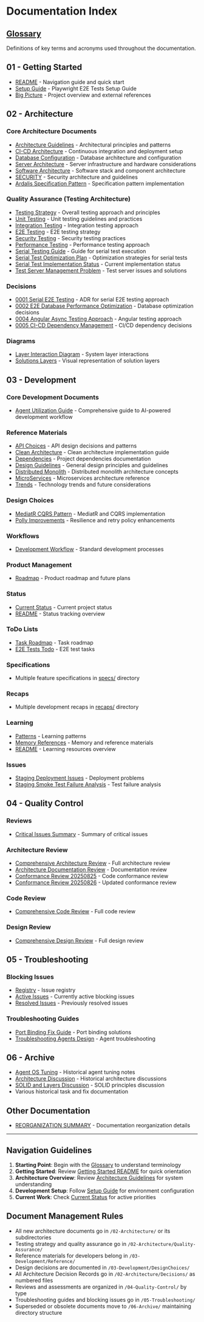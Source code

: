 # Documentation Index

## [Glossary](./.Glossary.md)
Definitions of key terms and acronyms used throughout the documentation.

## 01 - Getting Started

- [README](./01-Getting-Started/README.md) - Navigation guide and quick start
- [Setup Guide](./01-Getting-Started/SETUP-GUIDE.md) - Playwright E2E Tests Setup Guide
- [Big Picture](./01-Getting-Started/Big-Picture.md) - Project overview and external references

## 02 - Architecture

### Core Architecture Documents
- [Architecture Guidelines](./02-Architecture/Architecture%20Guidelines.md) - Architectural principles and patterns
- [CI-CD Architecture](./02-Architecture/CI-CD-Architecture.md) - Continuous integration and deployment setup
- [Database Configuration](./02-Architecture/Database-Configuration.md) - Database architecture and configuration
- [Server Architecture](./02-Architecture/Server-Architecture.md) - Server infrastructure and hardware considerations
- [Software Architecture](./02-Architecture/Software-Architecture.md) - Software stack and component architecture
- [SECURITY](./02-Architecture/SECURITY.md) - Security architecture and guidelines
- [Ardalis Specification Pattern](./02-Architecture/Ardalis-Specification-Pattern.md) - Specification pattern implementation

### Quality Assurance (Testing Architecture)
- [Testing Strategy](./02-Architecture/Quality-Assurance/Testing-Strategy.md) - Overall testing approach and principles
- [Unit Testing](./02-Architecture/Quality-Assurance/Unit-Testing.md) - Unit testing guidelines and practices
- [Integration Testing](./02-Architecture/Quality-Assurance/Integration-Testing.md) - Integration testing approach
- [E2E Testing](./02-Architecture/Quality-Assurance/E2E-Testing.md) - E2E testing strategy
- [Security Testing](./02-Architecture/Quality-Assurance/Security-Testing.md) - Security testing practices
- [Performance Testing](./02-Architecture/Quality-Assurance/Performance-Testing.md) - Performance testing approach
- [Serial Testing Guide](./02-Architecture/Quality-Assurance/SERIAL-TESTING-GUIDE.md) - Guide for serial test execution
- [Serial Test Optimization Plan](./02-Architecture/Quality-Assurance/SERIAL-TEST-OPTIMIZATION-PLAN.md) - Optimization strategies for serial tests
- [Serial Test Implementation Status](./02-Architecture/Quality-Assurance/Serial-Test-Implementation-Status.md) - Current implementation status
- [Test Server Management Problem](./02-Architecture/Quality-Assurance/Test-Server-Management-Problem.md) - Test server issues and solutions

### Decisions
- [0001 Serial E2E Testing](./02-Architecture/Decisions/0001-Serial-E2E-Testing.md) - ADR for serial E2E testing approach
- [0002 E2E Database Performance Optimization](./02-Architecture/Decisions/0002-E2E-Database-Performance-Optimization.md) - Database optimization decisions
- [0004 Angular Async Testing Approach](./02-Architecture/Decisions/0004-Angular-Async-Testing-Approach.md) - Angular testing approach
- [0005 CI-CD Dependency Management](./02-Architecture/Decisions/0005-CI-CD-Dependency-Management.md) - CI/CD dependency decisions

### Diagrams
- [Layer Interaction Diagram](./02-Architecture/Diagrams/Layer%20Interaction%20Diagram.md) - System layer interactions
- [Solutions Layers](./02-Architecture/Diagrams/Solutions%20Layers.png) - Visual representation of solution layers

## 03 - Development

### Core Development Documents
- [Agent Utilization Guide](./03-Development/Agent-Utilization-Guide.md) - Comprehensive guide to AI-powered development workflow

### Reference Materials
- [API Choices](./03-Development/Reference/Api%20Choices.md) - API design decisions and patterns
- [Clean Architecture](./03-Development/Reference/Clean%20Architecture.md) - Clean architecture implementation guide
- [Dependencies](./03-Development/Reference/Dependencies.md) - Project dependencies documentation
- [Design Guidelines](./03-Development/Reference/Design%20Guidelines.md) - General design principles and guidelines
- [Distributed Monolith](./03-Development/Reference/Distributed%20Monolith.md) - Distributed monolith architecture concepts
- [MicroServices](./03-Development/Reference/MicroServices.md) - Microservices architecture reference
- [Trends](./03-Development/Reference/Trends.md) - Technology trends and future considerations

### Design Choices
- [MediatR CQRS Pattern](./03-Development/DesignChoices/Patterns/MediatR-CQRS-Pattern.md) - MediatR and CQRS implementation
- [Polly Improvements](./03-Development/DesignChoices/Packages/POLLY_IMPROVEMENTS.md) - Resilience and retry policy enhancements

### Workflows
- [Development Workflow](./03-Development/Workflows/Development-Workflow.md) - Standard development processes

### Product Management
- [Roadmap](./03-Development/product/roadmap.md) - Product roadmap and future plans

### Status
- [Current Status](./03-Development/status/current-status.md) - Current project status
- [README](./03-Development/status/README.md) - Status tracking overview

### ToDo Lists
- [Task Roadmap](./03-Development/ToDo%20List/task-Roadmap-20250827.md) - Task roadmap
- [E2E Tests Todo](./03-Development/ToDo%20List/todo-E2E-tests-20250828.md) - E2E test tasks

### Specifications
- Multiple feature specifications in [specs/](./03-Development/specs/) directory

### Recaps
- Multiple development recaps in [recaps/](./03-Development/recaps/) directory

### Learning
- [Patterns](./03-Development/learning/patterns.md) - Learning patterns
- [Memory References](./03-Development/learning/memory-references.md) - Memory and reference materials
- [README](./03-Development/learning/README.md) - Learning resources overview

### Issues
- [Staging Deployment Issues](./03-Development/Issues/staging-deployment-issues.md) - Deployment problems
- [Staging Smoke Test Failure Analysis](./03-Development/Issues/staging-smoke-test-failure-analysis.md) - Test failure analysis

## 04 - Quality Control

### Reviews
- [Critical Issues Summary](./04-Quality-Control/2025-09-10-critical-issues-summary.md) - Summary of critical issues

### Architecture Review
- [Comprehensive Architecture Review](./04-Quality-Control/Architecture-Review/2025-09-10-comprehensive-architecture-review.md) - Full architecture review
- [Architecture Documentation Review](./04-Quality-Control/Architecture-Review/2025-09-05-architecture-documentation-review.md) - Documentation review
- [Conformance Review 20250825](./04-Quality-Control/Architecture-Review/Conformance%20Review-20250825.md) - Code conformance review
- [Conformance Review 20250826](./04-Quality-Control/Architecture-Review/Conformance%20Review-20250826.md) - Updated conformance review

### Code Review
- [Comprehensive Code Review](./04-Quality-Control/Code-Review/2025-09-10-comprehensive-code-review.md) - Full code review

### Design Review
- [Comprehensive Design Review](./04-Quality-Control/Design-Review/2025-09-10-comprehensive-design-review.md) - Full design review

## 05 - Troubleshooting

### Blocking Issues
- [Registry](./05-Troubleshooting/Blocking-Issues/registry.md) - Issue registry
- [Active Issues](./05-Troubleshooting/Blocking-Issues/active/) - Currently active blocking issues
- [Resolved Issues](./05-Troubleshooting/Blocking-Issues/resolved/) - Previously resolved issues

### Troubleshooting Guides
- [Port Binding Fix Guide](./05-Troubleshooting/Troubleshooting-Guides/Port-Binding-Fix-Guide.md) - Port binding solutions
- [Troubleshooting Agents Design](./05-Troubleshooting/Troubleshooting-Guides/troubleshooting-agents-design.md) - Agent troubleshooting

## 06 - Archive

- [Agent OS Tuning](./06-Archive/Agent-OS-Tuning.MD) - Historical agent tuning notes
- [Architecture Discussion](./06-Archive/Architecture%20Discussion.txt) - Historical architecture discussions
- [SOLID and Layers Discussion](./06-Archive/solid%20and%20layers%20discussion.md) - SOLID principles discussion
- Various historical task and fix documentation

## Other Documentation

- [REORGANIZATION SUMMARY](./REORGANIZATION-SUMMARY.md) - Documentation reorganization details

---

## Navigation Guidelines

1. **Starting Point**: Begin with the [Glossary](./.Glossary.md) to understand terminology
2. **Getting Started**: Review [Getting Started README](./01-Getting-Started/README.md) for quick orientation
3. **Architecture Overview**: Review [Architecture Guidelines](./02-Architecture/Architecture%20Guidelines.md) for system understanding
4. **Development Setup**: Follow [Setup Guide](./01-Getting-Started/SETUP-GUIDE.md) for environment configuration
5. **Current Work**: Check [Current Status](./03-Development/status/current-status.md) for active priorities

## Document Management Rules

- All new architecture documents go in `/02-Architecture/` or its subdirectories
- Testing strategy and quality assurance go in `/02-Architecture/Quality-Assurance/`
- Reference materials for developers belong in `/03-Development/Reference/`
- Design decisions are documented in `/03-Development/DesignChoices/`
- All Architecture Decision Records go in `/02-Architecture/Decisions/` as numbered files
- Reviews and assessments are organized in `/04-Quality-Control/` by type
- Troubleshooting guides and blocking issues go in `/05-Troubleshooting/`
- Superseded or obsolete documents move to `/06-Archive/` maintaining directory structure